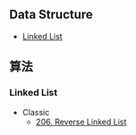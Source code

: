 ## Data Structure
* [Linked List](./DataStructure/LinkedList)

## 算法
### Linked List
* Classic
  * [206. Reverse Linked List](./DataStructure/LinkedList/LinkedList.js)
